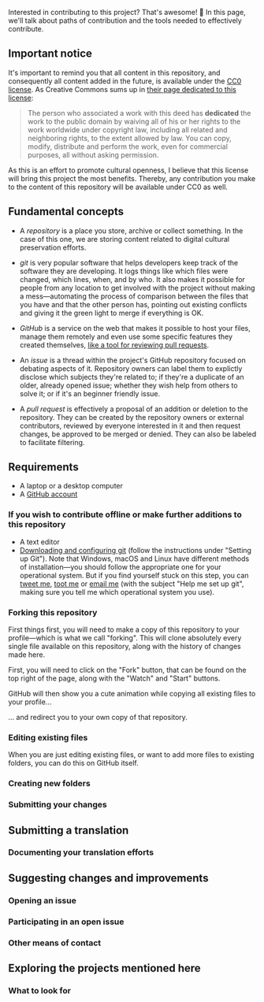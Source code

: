 Interested in contributing to this project? That's awesome! 💪 In this page, we'll talk about paths of contribution and the tools needed to effectively contribute.

## Important notice
It's important to remind you that all content in this repository, and consequently all content added in the future, is available under the [CC0 license](https://github.com/contraexemplo/MakeItOpen/blob/master/LICENSE.md). As Creative Commons sums up in [their page dedicated to this license](https://creativecommons.org/publicdomain/zero/1.0/):

> The person who associated a work with this deed has **dedicated** the work to the public domain by waiving all of his or her rights to the work worldwide under copyright law, including all related and neighboring rights, to the extent allowed by law. You can copy, modify, distribute and perform the work, even for commercial purposes, all without asking permission.

As this is an effort to promote cultural openness, I believe that this license will bring this project the most benefits. Thereby, any contribution you make to the content of this repository will be available under CC0 as well.

## Fundamental concepts
* A *repository* is a place you store, archive or collect something. In the case of this one, we are storing content related to digital cultural preservation efforts.

* *git* is very popular software that helps developers keep track of the software they are developing. It logs things like which files were changed, which lines, when, and by who. It also makes it possible for people from any location to get involved with the project without making a mess—automating the process of comparison between the files that you have and that the other person has, pointing out existing conflicts and giving it the green light to merge if everything is OK.

* *GitHub* is a service on the web that makes it possible to host your files, manage them remotely and even use some specific features they created themselves, [like a tool for reviewing pull requests](https://github.com/sagesharp/outreachy/pull/15).

* An *issue* is a thread within the project's GitHub repository focused on debating aspects of it. Repository owners can label them to explictly disclose which subjects they're related to; if they're a duplicate of an older, already opened issue; whether they wish help from others to solve it; or if it's an beginner friendly issue.

* A *pull request* is effectively a proposal of an addition or deletion to the repository. They can be created by the repository owners or external contributors, reviewed by everyone interested in it and then request changes, be approved to be merged or denied. They can also be labeled to facilitate filtering.

## Requirements
- A laptop or a desktop computer
- A [GitHub account](https://github.com/join)
### If you wish to contribute offline or make further additions to this repository
- A text editor
- [Downloading and configuring git](https://help.github.com/articles/set-up-git/) (follow the instructions under "Setting up Git"). Note that Windows, macOS and Linux have different methods of installation—you should follow the appropriate one for your operational system. But if you find yourself stuck on this step, you can [tweet me](https://twitter.com/contraexemplo), [toot me](https://cybre.space/@Anna) or [email me](mailto:contraexemplo@protonmail.ch) (with the subject "Help me set up git", making sure you tell me which operational system you use).

### Forking this repository
First things first, you will need to make a copy of this repository to your profile—which is what we call "forking". This will clone absolutely every single file available on this repository, along with the history of changes made here.

First, you will need to click on the "Fork" button, that can be found on the top right of the page, along with the "Watch" and "Start" buttons.

GitHub will then show you a cute animation while copying all existing files to your profile...

... and redirect you to your own copy of that repository.

### Editing existing files
When you are just editing existing files, or want to add more files to existing folders, you can do this on GitHub itself.
### Creating new folders
### Submitting your changes
## Submitting a translation
### Documenting your translation efforts
## Suggesting changes and improvements
### Opening an issue
### Participating in an open issue
### Other means of contact
## Exploring the projects mentioned here
### What to look for
